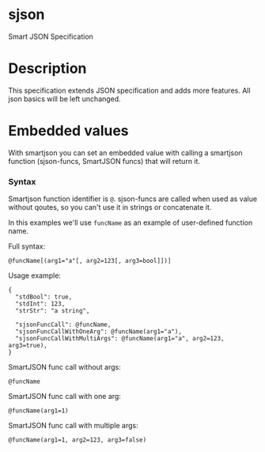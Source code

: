 # sjson
Smart JSON Specification

# Description
This specification extends JSON specification and adds more features.
All json basics will be left unchanged.

# Embedded values
With smartjson you can set an embedded value with calling a smartjson function (sjson-funcs, SmartJSON funcs) that will return it.

### Syntax
Smartjson function identifier is `@`. sjson-funcs are called when used as value without qoutes,
so you can't use it in strings or concatenate it.

In this examples we'll use `funcName` as an example of user-defined function name.

Full syntax:
```
@funcName[(arg1="a"[, arg2=123[, arg3=bool]])]
```

Usage example:
```
{
  "stdBool": true,
  "stdInt": 123,
  "strStr": "a string",
  
  "sjsonFuncCall": @funcName,
  "sjsonFuncCallWithOneArg": @funcName(arg1="a"),
  "sjsonFuncCallWithMultiArgs": @funcName(arg1="a", arg2=123, arg3=true),
}
```

SmartJSON func call without args:
```
@funcName
```

SmartJSON func call with one arg:
```
@funcName(arg1=1)
```

SmartJSON func call with multiple args:
```
@funcName(arg1=1, arg2=123, arg3=false)
```

